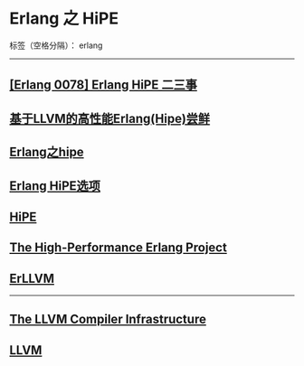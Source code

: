 # Erlang 之 HiPE

标签（空格分隔）： erlang

---

## [[Erlang 0078] Erlang HiPE 二三事](http://www.cnblogs.com/me-sa/archive/2012/10/09/erlang_hipe.html)

## [基于LLVM的高性能Erlang(Hipe)尝鲜](http://blog.yufeng.info/archives/3104?nsukey=Q7nDoqYVW8H8Q5ouu0zE7f%2FkgmRlLIXk0G4x%2FP0USUOIt6hpgs%2BXjKlQMJEMc87dSwSFn238sp7MmlxwL4SZ14jUdZubW0YtmamcaBmAIb%2BCXvFOTlaqENQ0mcGoGC%2F9t4fSN%2Fx98UAW6gnude5Mu8okaY%2FlcjeTOuKIHgN%2BASThI93WCW5BpMylqV82vFKv)

## [Erlang之hipe](http://www.badnotes.com/2013/11/12/erlang-hipe)

## [Erlang HiPE选项](http://developerworks.github.io/2015/01/05/erlang-hipe-help-options/)

## [HiPE](http://erlang.org/doc/man/HiPE_app.html)

## [The High-Performance Erlang Project](http://www.it.uu.se/research/group/hipe/)

## [ErLLVM](http://erllvm.softlab.ntua.gr/)

----------


## [The LLVM Compiler Infrastructure](http://llvm.org/)

## [LLVM](http://aosabook.org/en/llvm.html)




